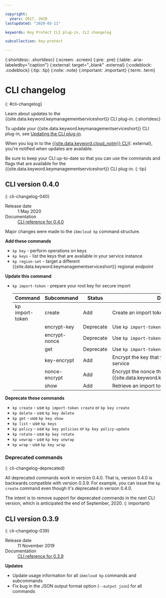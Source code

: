 ```yaml
---

copyright:
  years: 2017, 2020
lastupdated: "2020-05-11"

keywords: Key Protect CLI plug-in, CLI changelog

subcollection: key-protect

---
```


{:shortdesc: .shortdesc}
{:screen: .screen}
{:pre: .pre}
{:table: .aria-labeledby="caption"}
{:external: target="_blank" .external}
{:codeblock: .codeblock}
{:tip: .tip}
{:note: .note}
{:important: .important}
{:term: .term}

# CLI changelog
{: #cli-changelog}

Learn about updates to the {{site.data.keyword.keymanagementserviceshort}} CLI
plug-in.
{:shortdesc}

To update your {{site.data.keyword.keymanagementserviceshort}} CLI plug-in, see
[Updating the CLI plug-in](/docs/key-protect?topic=key-protect-set-up-cli#update-cli).

When you log in to the
[{{site.data.keyword.cloud_notm}} CLI](/docs/cli?topic=cloud-cli-getting-started){: external},
you're notified when updates are available.

Be sure to keep your CLI up-to-date so that you can use the commands and flags
that are available for the {{site.data.keyword.keymanagementserviceshort}} CLI
plug-in.
{: tip}

## CLI version 0.4.0
{: cli-changelog-040}

<dl>
  <dt>
    <varname>Release date</varname>
  </dt>
  <dd>
    1 May 2020
  </dd>

  <dt>
    <varname>Documentation</varname>
  </dt>
  <dd>
    <a href="/docs/key-protect?topic=key-protect-cli-reference">CLI reference for 0.4.0</a>
  </dd>
</dl>

Major changes were made to the `ibmcloud kp` command structure.

**Add these commands**

* `kp key` - perform operations on keys
* `kp keys` - list the keys that are available in your service instance
* `kp region-set` - target a different {{site.data.keyword.keymanagementserviceshort}} regional endpoint

**Update this command**

* `kp import-token` - prepare your root key for secure import

    | Command         | Subcommand    | Status    | Description |
    |-----------------|---------------|---------- | ----------- |
    | kp import-token | create        | Add       | Create an import token |
    |                 | encrypt-key   | Deprecate | Use `kp import-token key-encrypt` |
    |                 | encrypt-nonce | Deprecate | Use `kp import-token nonce-encrypt` |
    |                 | get           | Deprecate | Use `kp import-token show` |
    |                 | key-encrypt   | Add       | Encrypt the key that you want to import to the service |
    |                 | nonce-encrypt | Add       | Encrypt the nonce that is generated by {{site.data.keyword.keymanagementserviceshort}} |
    |                 | show          | Add       | Retrieve an import token |

**Deprecate these commands**

* `kp create` - use `kp import-token create` or `kp key create`
* `kp delete` - use `kp key delete`
* `kp get` - use `kp key show`
* `kp list` - use `kp keys`
* `kp policy` - use `kp key policies` or `kp key policy-update`
* `kp rotate` - use `kp key rotate`
* `kp unwrap` - use `kp key unwrap`
* `kp wrap` - use `kp key wrap`

### Deprecated commands
{: cli-changelog-deprecated}

All deprecated commands work in version 0.4.0. That is, version 0.4.0 is
backwards compatible with version 0.3.9. For example, you can issue the
`kp create` command even though it's deprecated in version 0.4.0.

The intent is to remove support for deprecated commands in the next CLI version,
which is anticipated the end of September, 2020.
{: important}

## CLI version 0.3.9
{: cli-changelog-039}

<dl>
  <dt>
    <varname>Release date</varname>
  </dt>
  <dd>
    11 November 2019
  </dd>

  <dt>
    <varname>Documentation</varname>
  </dt>
  <dd>
    <a href="/docs/key-protect?topic=key-protect-cli-reference-039">CLI reference for 0.3.9</a>
  </dd>
</dl>

**Updates**

* Update usage information for all `ibmcloud kp` commands and subcommands
* Fix bug in the JSON output format option (`--output json`) for all commands
